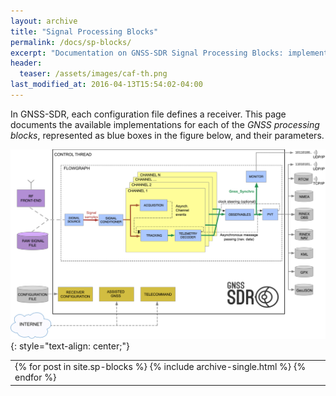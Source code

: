 ```yaml
---
layout: archive
title: "Signal Processing Blocks"
permalink: /docs/sp-blocks/
excerpt: "Documentation on GNSS-SDR Signal Processing Blocks: implementations and their configuration."
header:
  teaser: /assets/images/caf-th.png
last_modified_at: 2016-04-13T15:54:02-04:00
---
```


In GNSS-SDR, each configuration file defines a receiver. This page documents the available implementations for each of the _GNSS processing blocks_, represented as blue boxes in the figure below, and their parameters.

<img src="https://raw.githubusercontent.com/gnss-sdr/gnss-sdr/master/docs/doxygen/images/GeneralBlockDiagram.png" alt="General Block Diagram" usemap="#sp-map">
{: style="text-align: center;"}

<map name="sp-map" id="Diagram-sp-map">
 <area alt="Signal source" title="Signal source" href="{{ "/docs/sp-blocks/signal-source/" | absolute_url }}" shape="rect" coords="140,146,190,179" style="outline:none;" target="_self" />
 <area alt="Signal Conditioner" title="Signal Conditioner" href="{{ "/docs/sp-blocks/signal-conditioner/" | absolute_url }}" shape="rect" coords="200,149,278,177" style="outline:none;" target="_self" />
 <area alt="Acquisition" title="Acquisition" href="{{ "/docs/sp-blocks/acquisition/" | absolute_url }}" shape="rect" coords="316,112,386,142" style="outline:none;" target="_self" />
 <area alt="Tracking" title="Tracking" href="{{ "/docs/sp-blocks/tracking/" | absolute_url }}" shape="rect" coords="314,186,385,216" style="outline:none;" target="_self" />
 <area alt="Telemetry Decoder" title="Telemetry Decoder" href="{{ "/docs/sp-blocks/telemetry-decoder/" | absolute_url }}" shape="rect" coords="403,186,471,216" style="outline:none;" target="_self" />
 <area alt="Channels" title="Channels" href="{{ "/docs/sp-blocks/channels/" | absolute_url }}" shape="rect" coords="282,55,362,100" style="outline:none;" target="_self" />
 <area alt="Observables" title="Observables" href="{{ "/docs/sp-blocks/observables/" | absolute_url }}" shape="rect" coords="527,135,602,164" style="outline:none;" target="_self" />
 <area alt="PVT" title="PVT" href="{{ "/docs/sp-blocks/pvt/" | absolute_url }}" shape="rect" coords="618,134,667,163" style="outline:none;" target="_self" />
 <area shape="rect" coords="798,495,800,497" alt="Block Diagram" style="outline:none;" title="Image Map" href="{{ "/docs/sp-blocks/" | absolute_url }}" />
</map>



<html> <body> <table> <tr> <td id="forcetable">  
{% for post in site.sp-blocks %}
  {% include archive-single.html %}
{% endfor %}
</td> </tr> </table> </body> </html>


<link rel="prerender" href="{{ "/sp-blocks/signal-source/" | absolute_url }}">
